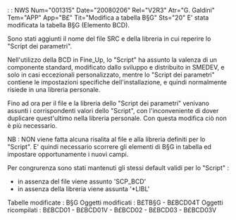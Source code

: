  :  : NWS Num="001315" Date="20080206" Rel="V2R3" Atr="G. Galdini" Tem="APP" App="B£" Tit="Modifica a tabella B§G" Sts="20"
E' stata modificata la tabella B§G (Elemento BCD).

Sono stati aggiunti il nome del file SRC e della libreria in cui reperire lo "Script dei parametri".

Nell'utilizzo della BCD in Fine_Up, lo "Script" ha assunto la valenza di un componente standard, modificato dallo sviluppo e distribuito in SMEDEV, e solo in casi eccezionali personalizzato, mentre lo "Script dei parametri" contiene le impostazioni specifiche dell'installazione, e quindi normalmente risiede in una libreria personale.

Fino ad ora per il file e la libreria dello "Script dei parametri" venivano assunti i corrispondenti
valori dello "Script", con l'inconveniente di dover duplicare quest'ultimo nella libreria personale.
Con questa modifica ciò non è più necessario.

NB :  NON viene fatta alcuna risalita al file e alla libreria definiti per lo "Script".
E' quindi necessario scorrere gli elementi di B§G in tabella ed impostare opportunamente i nuovi campi.

Per congrurenza sono stati mantenuti gli stessi default validi per lo "Script" : 
- in assenza del file viene assunto 'SCP_BCD'
- in assenza della libreria viene assunta '*LIBL'

Tabelle modificate :  B§G
Oggetti modificati :  B£TB§G - B£BCD04T
Oggetti ricompilati :  B£BCD01 - B£BCD01V - B£BCD02 - B£BCD03 - B£BCD03V
